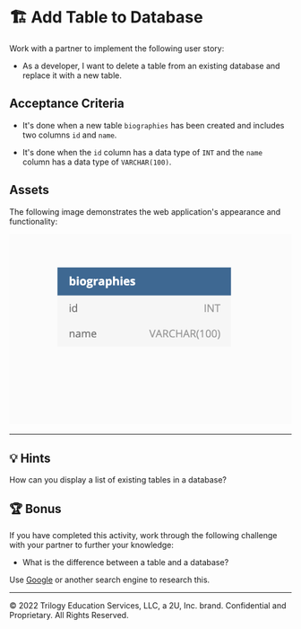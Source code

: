 # 🏗️ Add Table to Database

Work with a partner to implement the following user story:

* As a developer, I want to delete a table from an existing database and replace it with a new table.

## Acceptance Criteria

* It's done when a new table `biographies` has been created and includes two columns `id` and `name`.

* It's done when the `id` column has a data type of `INT` and the `name` column has a data type of `VARCHAR(100)`.

## Assets

The following image demonstrates the web application's appearance and functionality:

![A table called "biographies" contains fields for "id" and "name".](./assets/image_1.png)

---

## 💡 Hints

How can you display a list of existing tables in a database?

## 🏆 Bonus

If you have completed this activity, work through the following challenge with your partner to further your knowledge:

* What is the difference between a table and a database?

Use [Google](https://www.google.com) or another search engine to research this.

---
© 2022 Trilogy Education Services, LLC, a 2U, Inc. brand. Confidential and Proprietary. All Rights Reserved.
